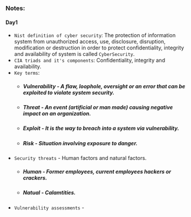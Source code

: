 ### Notes:

#### Day1 

* `Nist definition of cyber security`: The protection of information system from unauthorized access, use, disclosure, disruption, modification or destruction in order to protect confidentiality, integrity and availability of system is called `CyberSecurity`.
* `CIA triads and it's components`: Confidentiality, integrity and availability.
* `Key terms`: 
  * ##### Vulnerability - A flaw, loophole, oversight or an error that can be exploited to violate system security.
  * ##### Threat - An event (artificial or man made) causing negative impact on an organization.
  * ##### Exploit - It is the way to breach into a system via vulnerability.
  * ##### Risk - Situation involving exposure to danger.
* `Security threats` - Human factors and natural factors.   
  * ##### Human - Former employees, current employees hackers or crackers. 
  * ##### Natual - Calamtities.
* `Vulnerability assessments` - 
